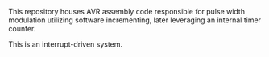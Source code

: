 This repository houses AVR assembly code responsible for pulse width modulation utilizing software incrementing, later leveraging an internal timer counter.

This is an interrupt-driven system.
